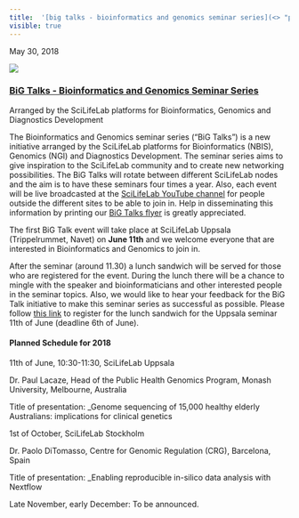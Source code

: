 ```yaml
---
title:  '[big talks - bioinformatics and genomics seminar series](<> "permalink for big talks - bioinformatics and genomics seminar series")'
visible: true
---
```

    

May 30, 2018

[![](/assets/img/logos/icon-share-twitter.png)](<https://twitter.com/share?url=https://nbis.se/news/2018/05/30/big-talks/> "Tweet it!")

###  [BiG Talks - Bioinformatics and Genomics Seminar Series](<> "Permalink for BiG Talks - Bioinformatics and Genomics Seminar Series")

Arranged by the SciLifeLab platforms for Bioinformatics, Genomics and Diagnostics Development

The Bioinformatics and Genomics seminar series (“BiG Talks”) is a new initiative arranged by the SciLifeLab platforms for Bioinformatics (NBIS), Genomics (NGI) and Diagnostics Development. The seminar series aims to give inspiration to the SciLifeLab community and to create new networking possibilities. The BiG Talks will rotate between different SciLifeLab nodes and the aim is to have these seminars four times a year. Also, each event will be live broadcasted at the [SciLifeLab YouTube channel](<https://www.youtube.com/channel/UCfWQHAK8UW0mPghV8R-Jqzg>) for people outside the different sites to be able to join in. Help in disseminating this information by printing our [BiG Talks flyer](</assets/doc/big-talks-flyer1.pdf>) is greatly appreciated.

The first BiG Talk event will take place at SciLifeLab Uppsala (Trippelrummet, Navet) on **June 11th** and we welcome everyone that are interested in Bioinformatics and Genomics to join in.

After the seminar (around 11.30) a lunch sandwich will be served for those who are registered for the event. During the lunch there will be a chance to mingle with the speaker and bioinformaticians and other interested people in the seminar topics. Also, we would like to hear your feedback for the BiG Talk initiative to make this seminar series as successful as possible. Please follow [this link](<https://goo.gl/forms/e4ZbBHBURHOtWyqW2>) to register for the lunch sandwich for the Uppsala seminar 11th of June (deadline 6th of June).

#### Planned Schedule for 2018

11th of June, 10:30-11:30, SciLifeLab Uppsala

Dr. Paul Lacaze, Head of the Public Health Genomics Program, Monash University, Melbourne, Australia

Title of presentation: _Genome sequencing of 15,000 healthy elderly Australians: implications for clinical genetics

1st of October, SciLifeLab Stockholm

Dr. Paolo DiTomasso, Centre for Genomic Regulation (CRG), Barcelona, Spain

Title of presentation: _Enabling reproducible in-silico data analysis with Nextflow

Late November, early December: To be announced.

